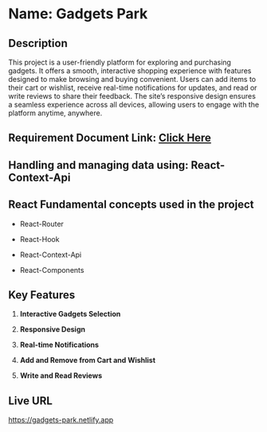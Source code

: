 # Name: Gadgets Park

## Description

This project is a user-friendly platform for exploring and purchasing gadgets. It offers a smooth, interactive shopping experience with features designed to make browsing and buying convenient. Users can add items to their cart or wishlist, receive real-time notifications for updates, and read or write reviews to share their feedback. The site’s responsive design ensures a seamless experience across all devices, allowing users to engage with the platform anytime, anywhere.

## Requirement Document Link: [Click Here](https://github.com/ProgrammingHero1/B10-A8-gadget-heaven/blob/main/Batch-10_Assignment-08.pdf)

## Handling and managing data using: React-Context-Api

## React Fundamental concepts used in the project

- React-Router

- React-Hook

- React-Context-Api

- React-Components

## Key Features

1. **Interactive Gadgets Selection**

2. **Responsive Design**

3. **Real-time Notifications**

4. **Add and Remove from Cart and Wishlist**

5. **Write and Read Reviews**

## Live URL

https://gadgets-park.netlify.app
